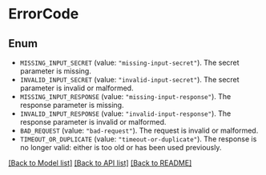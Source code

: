 # ErrorCode

## Enum

* `MISSING_INPUT_SECRET` (value: `"missing-input-secret"`). The secret parameter is missing.
* `INVALID_INPUT_SECRET` (value: `"invalid-input-secret"`). The secret parameter is invalid or malformed.
* `MISSING_INPUT_RESPONSE` (value: `"missing-input-response"`). The response parameter is missing.
* `INVALID_INPUT_RESPONSE` (value: `"invalid-input-response"`). The response parameter is invalid or malformed.
* `BAD_REQUEST` (value: `"bad-request"`). The request is invalid or malformed.
* `TIMEOUT_OR_DUPLICATE` (value: `"timeout-or-duplicate"`). The response is no longer valid: either is too old or has been used previously.

[[Back to Model list]](../README.md#documentation-for-models) [[Back to API list]](../README.md#documentation-for-api-endpoints) [[Back to README]](../README.md)
